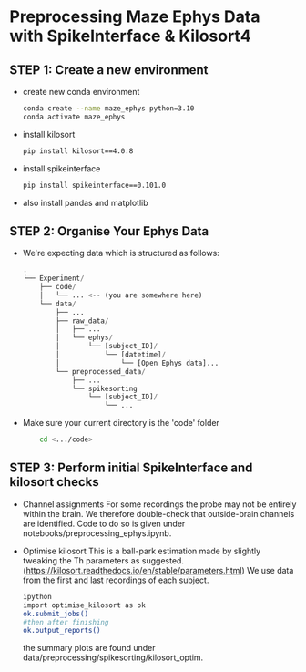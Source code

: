 # Preprocessing Maze Ephys Data with SpikeInterface & Kilosort4

## STEP 1: Create a new environment
- create new conda environment 
    ``` bash 
    conda create --name maze_ephys python=3.10 
    conda activate maze_ephys
    ```
- install kilosort 
    ``` bash 
    pip install kilosort==4.0.8
    
    ```
- install spikeinterface
    ``` bash
    pip install spikeinterface==0.101.0
    ```
- also install pandas and matplotlib 

## STEP 2: Organise Your Ephys Data

 - We're expecting data which is structured as follows:
    ```python
    .
    └── Experiment/ 
        ├── code/ 
        │   └── ... <-- (you are somewhere here)
        └── data/ 
            ├── ... 
            ├── raw_data/
            │   ├── ...
            │   └── ephys/
            │       └── [subject_ID]/
            │           └── [datetime]/
            │               └── [Open Ephys data]...
            └── preprocessed_data/
                ├── ...
                └── spikesorting
                    └── [subject_ID]/
                        └── ...
    ```

 - Make sure your current directory is the 'code' folder
    ``` bash
        cd <.../code>
    ```
    
## STEP 3: Perform initial SpikeInterface and kilosort checks

 - Channel assignments
    For some recordings the probe may not be entirely within the brain.
    We therefore double-check that outside-brain channels are identified. 
    Code to do so is given under notebooks/preprocessing_ephys.ipynb.

 - Optimise kilosort
    This is a ball-park estimation made by slightly tweaking the Th parameters as suggested.
    (https://kilosort.readthedocs.io/en/stable/parameters.html)
    We use data from the first and last recordings of each subject.

    ```bash
    ipython
    import optimise_kilosort as ok
    ok.submit_jobs()
    #then after finishing
    ok.output_reports()
    ```
    the summary plots are found under data/preprocessing/spikesorting/kilosort_optim.